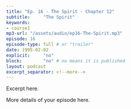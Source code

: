 ```yaml
---
title: "Ep. 16 - The Spirit - Chapter 12"
subtitle:     "The Spirit"
keywords:
- course1
mp3-url: "/assets/audio/ep16-The-Spirit.mp3"
episode: 16
episode-type: full # or "trailer"
date: 1995-02-02
explicit:     "no"
block:        "no" # no means it is published
layout: podcast
excerpt_separator: <!--more-->
---
```

Excerpt here.
<!--more-->

More details of your episode here.
